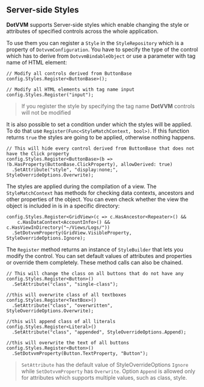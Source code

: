 ## Server-side Styles

**DotVVM** supports Server-side styles which enable changing the style or attributes of specified controls across the whole application.

To use them you can register a `Style` in the `StyleRepository` which is a property of `DotvvmConfiguration`. You have to specify the type of the control which has to derive from `DotvvmBindableObject` or use a parameter with tag name of HTML element:

```CSHARP
// Modify all controls derived from ButtonBase
config.Styles.Register<ButtonBase>();

// Modify all HTML elements with tag name input
config.Styles.Register("input");
```

>If you register the style by specifying the tag name **DotVVM** controls will not be modified

It is also possible to set a condition under which the styles will be applied. To do that use `Register(Func<StyleMatchContext, bool>)`. If this function returns `true` the styles are going to be applied, otherwise nothing happens.

```CSHARP
// This will hide every control derived from ButtonBase that does not have the Click property
config.Styles.Register<ButtonBase>(b => !b.HasProperty(ButtonBase.ClickProperty), allowDerived: true)
  .SetAttribute("style", "display:none;", StyleOverrideOptions.Overwrite);
```    

The styles are applied during the compilation of a view. The `StyleMatchContext` has methods for checking data contexts, ancestors and other properties of the object. You can even check whether the view the object is included in is in a specific directory:

```CSHARP
config.Styles.Register<GridView>(c => c.HasAncestor<Repeater>() &&
    c.HasDataContext<AccountInfo>() && c.HasViewInDirectory("~/Views/Logs/"))
  .SetDotvvmProperty(GridView.VisibleProperty, StyleOverrideOptions.Ignore);
```

The `Register` method returns an instance of `StyleBuilder` that lets you modify the control. You can set default values of attributes and properties or override them completely. These method calls can also be chained.

```CSHARP
// This will change the class on all buttons that do not have any
config.Styles.Register<Button>()
  .SetAttribute("class", "single-class");

//this will overwrite class of all textboxes
config.Styles.Register<TextBox>()
  .SetAttribute("class", "overwritten", StyleOverrideOptions.Overwrite);

//this will append class of all literals
config.Styles.Register<Literal>()
  .SetAttribute("class", "appended", StyleOverrideOptions.Append);

//this will overwrite the text of all buttons
config.Styles.Register<Button>()
  .SetDotvvmProperty(Button.TextProperty, "Button");
```

>`SetAttribute` has the default value of StyleOverrideOptions `Ignore` while `SetDotvvmProperty` has `Overwrite`. Option `Append` is allowed only for attributes which supports multiple values, such as class, style. 

